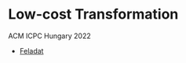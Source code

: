# Low-cost Transformation

ACM ICPC Hungary 2022

- [Feladat](https://domjudge.cms.inf.elte.hu/public/problems/50/text)
